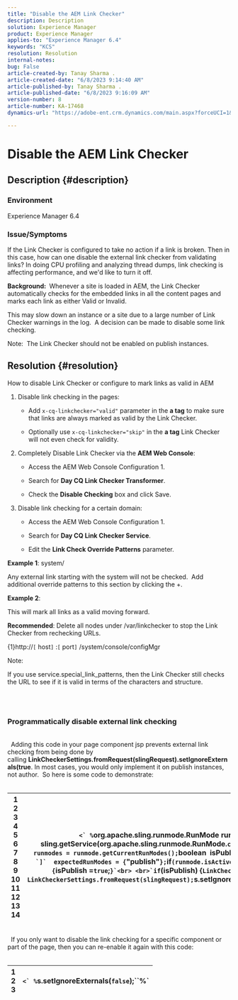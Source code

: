 ```yaml
---
title: "Disable the AEM Link Checker"
description: Description
solution: Experience Manager
product: Experience Manager
applies-to: "Experience Manager 6.4"
keywords: "KCS"
resolution: Resolution
internal-notes: 
bug: False
article-created-by: Tanay Sharma .
article-created-date: "6/8/2023 9:14:40 AM"
article-published-by: Tanay Sharma .
article-published-date: "6/8/2023 9:16:09 AM"
version-number: 8
article-number: KA-17468
dynamics-url: "https://adobe-ent.crm.dynamics.com/main.aspx?forceUCI=1&pagetype=entityrecord&etn=knowledgearticle&id=f6afb8e1-dc05-ee11-8f6e-6045bd006b3d"

---
```

# Disable the AEM Link Checker

## Description {#description}


### <b>Environment</b>

Experience Manager 6.4



### <b>Issue/Symptoms</b>

If the Link Checker is configured to take no action if a link is broken. Then in this case, how can one disable the external link checker from validating links? In doing CPU profiling and analyzing thread dumps, link checking is affecting performance, and we'd like to turn it off.

<b>Background: </b> Whenever a site is loaded in AEM, the Link Checker automatically checks for the embedded links in all the content pages and marks each link as either Valid or Invalid.

This may slow down an instance or a site due to a large number of Link Checker warnings in the log.  A decision can be made to disable some link checking.

Note:  The Link Checker should not be enabled on publish instances.


## Resolution {#resolution}

How to disable Link Checker or configure to mark links as valid in AEM<br>
1. Disable link checking in the pages:
    - Add `x-cq-linkchecker="valid"` parameter in the <b>a tag</b> to make sure that links are always marked as valid by the Link Checker.


    - Optionally use `x-cq-linkchecker="skip"` in the <b>a tag</b> Link Checker will not even check for validity.
2. Completely Disable Link Checker via the <b>AEM Web Console</b>:
    - Access the AEM Web Console Configuration 1.


    - Search for <b>Day CQ Link Checker Transformer</b>.


    - Check the <b>Disable Checking</b> box and click Save.
3. Disable link checking for a certain domain:
    - Access the AEM Web Console Configuration 1.


    - Search for <b>Day CQ Link Checker Service</b>.


    - Edit the <b>Link Check Override Patterns</b> parameter.


<b>Example 1</b>: system/

Any external link starting with the system will not be checked.  Add additional override patterns to this section by clicking the +.

<b>Example 2</b>: 

This will mark all links as a valid moving forward.

<b>Recommended</b>: Delete all nodes under /var/linkchecker to stop the Link Checker from rechecking URLs.

{1}http://`[` host`]` :`[` port`]` /system/console/configMgr



Note:

If you use service.special_link_patterns, then the Link Checker still checks the URL to see if it is valid in terms of the characters and structure.


<br> 
### Programmatically disable external link checking
<br> 
Adding this code in your page component jsp prevents external link checking from being done by calling <b>LinkCheckerSettings.fromRequest(slingRequest).setIgnoreExternals(true</b>. In most cases, you would only implement it on publish instances, not author.  So here is some code to demonstrate:
<br> <br>

| 1<br>2<br>3<br>4<br>5<br>6<br>7<br>8<br>9<br>10<br>11<br>12<br>13<br>14 | ``<` %``org.apache.sling.runmode.RunMode runmode = sling.getService(org.apache.sling.runmode.RunMode.``class``);``String`[` `]`  runmodes = runmode.getCurrentRunModes();``boolean` `isPublish =``false``;``String `[` `]`  expectedRunModes = {``"publish"``};``if``(runmode.isActive(expectedRunModes)) {``isPublish =``true``;``}`<br> <br>`if``(isPublish) {``LinkCheckerSettings s = LinkCheckerSettings.fromRequest(slingRequest);``s.setIgnoreExternals(``true``);``}``%`>`` |
| --- | --- |

<br> 
If you only want to disable the link checking for a specific component or part of the page, then you can re-enable it again with this code:
<br> <br>

| 1<br>2<br>3 | ``<` %``s.setIgnoreExternals(``false``);``%` |
| --- | --- |

